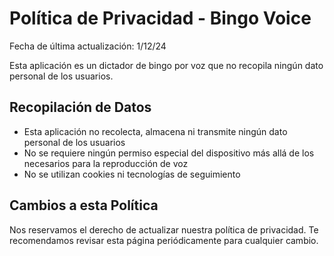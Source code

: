 # Política de Privacidad - Bingo Voice

Fecha de última actualización: 1/12/24

Esta aplicación es un dictador de bingo por voz que no recopila ningún dato personal de los usuarios.

## Recopilación de Datos
- Esta aplicación no recolecta, almacena ni transmite ningún dato personal de los usuarios
- No se requiere ningún permiso especial del dispositivo más allá de los necesarios para la reproducción de voz
- No se utilizan cookies ni tecnologías de seguimiento

## Cambios a esta Política
Nos reservamos el derecho de actualizar nuestra política de privacidad. Te recomendamos revisar esta página periódicamente para cualquier cambio.
